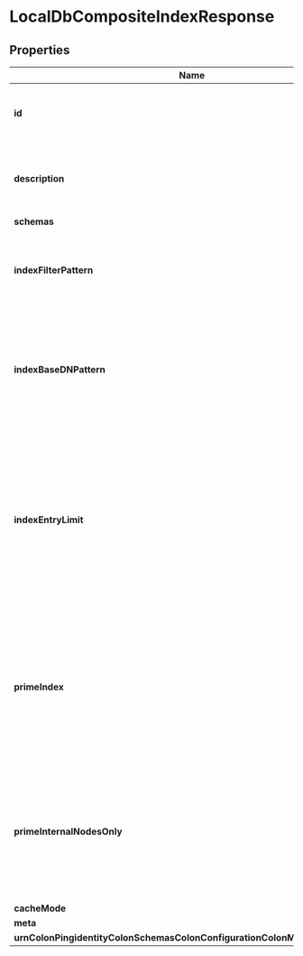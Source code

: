 

# LocalDbCompositeIndexResponse


## Properties

| Name | Type | Description | Notes |
|------------ | ------------- | ------------- | -------------|
|**id** | **String** | Name of the Local DB Composite Index |  |
|**description** | **String** | A description for this Local DB Composite Index |  [optional] |
|**schemas** | **List&lt;EnumlocalDbCompositeIndexSchemaUrn&gt;** |  |  [optional] |
|**indexFilterPattern** | **String** | A filter pattern that identifies which entries to include in the index. |  |
|**indexBaseDNPattern** | **String** | An optional base DN pattern that identifies portions of the DIT in which entries to index may exist. |  [optional] |
|**indexEntryLimit** | **Integer** | The maximum number of entries that any single index key will be allowed to match before the server stops maintaining the ID set for that index key. |  [optional] |
|**primeIndex** | **Boolean** | Indicates whether the server should load the contents of this index into memory when the backend is being opened. |  [optional] |
|**primeInternalNodesOnly** | **Boolean** | Indicates whether to only prime the internal nodes of the index database, rather than priming both internal and leaf nodes. |  [optional] |
|**cacheMode** | **EnumlocalDbCompositeIndexCacheModeProp** |  |  [optional] |
|**meta** | [**MetaMeta**](MetaMeta.md) |  |  [optional] |
|**urnColonPingidentityColonSchemasColonConfigurationColonMessagesColon20** | [**MetaUrnPingidentitySchemasConfigurationMessages20**](MetaUrnPingidentitySchemasConfigurationMessages20.md) |  |  [optional] |



